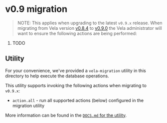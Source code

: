 # v0.9 migration

> NOTE: This applies when upgrading to the latest `v0.9.x` release.
When migrating from Vela version [v0.8.4](../../releases/v0.8.md) to [v0.9.0](../../releases/v0.9.0.md) the Vela administrator will want to ensure the following actions are being performed:

1. TODO

## Utility

For your convenience, we've provided a `vela-migration` utility in this directory to help execute the database operations.

This utility supports invoking the following actions when migrating to `v0.9.x`:

* `action.all` - run all supported actions (below) configured in the migration utility

More information can be found in the [`DOCS.md` for the utility](DOCS.md).